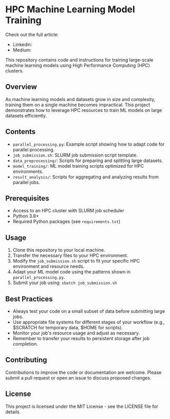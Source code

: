 # HPC Machine Learning Model Training

Check out the full article: 
- Linkedin:
- Medium:  

This repository contains code and instructions for training large-scale machine learning models using High Performance Computing (HPC) clusters.

## Overview

As machine learning models and datasets grow in size and complexity, training them on a single machine becomes impractical. This project demonstrates how to leverage HPC resources to train ML models on large datasets efficiently.

## Contents

- `parallel_processing.py`: Example script showing how to adapt code for parallel processing.
- `job_submission.sh`: SLURM job submission script template.
- `data_preprocessing/`: Scripts for preparing and splitting large datasets.
- `model_training/`: ML model training scripts optimized for HPC environments.
- `result_analysis/`: Scripts for aggregating and analyzing results from parallel jobs.

## Prerequisites

- Access to an HPC cluster with SLURM job scheduler
- Python 3.8+
- Required Python packages (see `requirements.txt`)

## Usage

1. Clone this repository to your local machine.
2. Transfer the necessary files to your HPC environment.
3. Modify the `job_submission.sh` script to fit your specific HPC environment and resource needs.
4. Adapt your ML model code using the patterns shown in `parallel_processing.py`.
5. Submit your job using: `sbatch job_submission.sh`

## Best Practices

- Always test your code on a small subset of data before submitting large jobs.
- Use appropriate file systems for different stages of your workflow (e.g., $SCRATCH for temporary data, $HOME for scripts).
- Monitor your job's resource usage and adjust as necessary.
- Remember to transfer your results to persistent storage after job completion.

## Contributing

Contributions to improve the code or documentation are welcome. Please submit a pull request or open an issue to discuss proposed changes.

## License

This project is licensed under the MIT License - see the LICENSE file for details.
